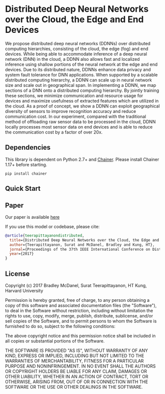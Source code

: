 # Distributed Deep Neural Networks over the Cloud, the Edge and End Devices
    
We propose distributed deep neural networks (DDNNs) over distributed computing hierarchies, consisting of the cloud, the edge (fog) and end devices. While being able to accommodate inference of a deep neural network (DNN) in the cloud, a DDNN also allows fast and localized inference using shallow portions of the neural network at the edge and end devices. Due to its distributed nature, DDNNs enhance data privacy and system fault tolerance for DNN applications. When supported by a scalable distributed computing hierarchy, a DDNN can scale up in neural network size and scale out in geographical span. In implementing a DDNN, we map sections of a DNN onto a distributed computing hierarchy. By jointly training these sections, we minimize communication and resource usage for devices and maximize usefulness of extracted features which are utilized in the cloud. As a proof of concept, we show a DDNN can exploit geographical diversity of sensors to improve recognition accuracy and reduce communication cost. In our experiment, compared with the traditional method of offloading raw sensor data to be processed in the cloud, DDNN locally processes most sensor data on end devices and is able to reduce the communication cost by a factor of over 20x.

## Dependencies

This library is dependent on Python 2.7+ and [Chainer](http://chainer.org/). Please install Chainer 1.17+ before starting.

```
pip install chainer
```

## Quick Start

## Paper

Our paper is available [here]()

If you use this model or codebase, please cite:
```bibtex
@article{teerapittayanondistributed,
  title={Distributed Deep Neural Networks over the Cloud, the Edge and End Devices},
  author={Teerapittayanon, Surat and McDanel, Bradley and Kung, HT},
  jornal={Proceedings of the 37th IEEE International Conference on Distributed Computing Systems},
  year={2017}
}
```

## License
  
Copyright (c) 2017 Bradley McDanel, Surat Teerapittayanon, HT Kung, Harvard University

Permission is hereby granted, free of charge, to any person obtaining a copy
of this software and associated documentation files (the "Software"), to deal
in the Software without restriction, including without limitation the rights
to use, copy, modify, merge, publish, distribute, sublicense, and/or sell
copies of the Software, and to permit persons to whom the Software is
furnished to do so, subject to the following conditions:

The above copyright notice and this permission notice shall be included in all
copies or substantial portions of the Software.

THE SOFTWARE IS PROVIDED "AS IS", WITHOUT WARRANTY OF ANY KIND, EXPRESS OR
IMPLIED, INCLUDING BUT NOT LIMITED TO THE WARRANTIES OF MERCHANTABILITY,
FITNESS FOR A PARTICULAR PURPOSE AND NONINFRINGEMENT. IN NO EVENT SHALL THE
AUTHORS OR COPYRIGHT HOLDERS BE LIABLE FOR ANY CLAIM, DAMAGES OR OTHER
LIABILITY, WHETHER IN AN ACTION OF CONTRACT, TORT OR OTHERWISE, ARISING FROM,
OUT OF OR IN CONNECTION WITH THE SOFTWARE OR THE USE OR OTHER DEALINGS IN THE
SOFTWARE.  
